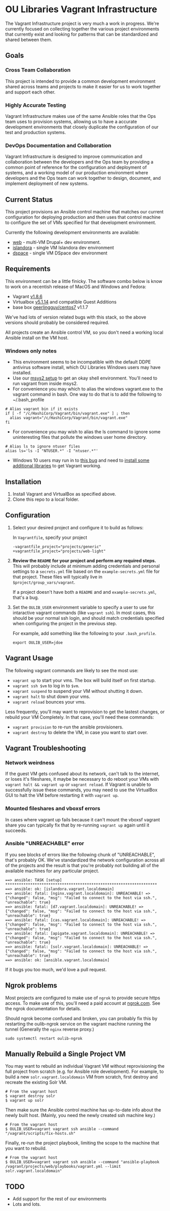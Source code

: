 OU Libraries Vagrant Infrastructure
=========

The Vagrant Infrastructure project is very much a work in
progress. We're currently focused on collecting together the various
project environments that currently exist and looking for patterns
that can be standardized and shared between them.

## Goals

### Cross Team Collaboration

This project is intended to provide a common development environment
shared across teams and projects to make it easier for us to work
together and support each other.

### Highly Accurate Testing

Vagrant Infrastructure makes use of the same Ansible roles that the
Ops team uses to provision systems, allowing us to have a accurate
development environments that closely duplicate the configuration of
our test and production systems.

### DevOps Documentation and Collaboration

Vagrant Infrastructure is designed to improve communication and
collaboration between the developers and the Ops team by providing a
common point of reference for the configuration and deployment of
systems,  and a working model of our production environment where
developers and the Ops team can work together to design, document, and
implement deployment of new systems.

## Current Status

This project provisions an Ansible control machine that matches our
current configuration for deploying production and then uses that
control machine to configure the set of VMs specified for that
development environment.

Currently the following development environments are available:
* [web](https://github.com/OULibraries/vagrant_infrastructure/blob/master/projects/web/README.md) - multi-VM Drupal+ dev environment.
* [islandora](https://github.com/OULibraries/vagrant_infrastructure/blob/master/projects/islandora/README.md) - single VM Islandora dev environment
* [dspace](https://github.com/OULibraries/vagrant_infrastructure/blob/master/projects/dspace/README.md) - single VM DSpace dev environment


Requirements
------------

This environment can be a little finicky. The software combo below is know to work on a recentish release of MacOS and Windows and Fedora:
* Vagrant [v1.8.6](https://releases.hashicorp.com/vagrant/1.8.6/)
* Virtualbox [v5.1.14](http://download.virtualbox.org/virtualbox/5.1.14/) and compatible Guest Additions
* base box [geerlingguy/centos7](https://atlas.hashicorp.com/geerlingguy/boxes/centos7/versions/1.1.7) v1.1.7

We've had lots of version related bugs with this stack, so the above versions should probably be considered required.

All projects create an Ansible control VM, so you don't need a working local Ansible install on the VM host.

### Windows only notes
* This environment seems to be incompatible with the default DDPE antivirus software install, which OU Libraries Windows users may have installed.
* Use our [msys2 setup](https://github.com/OULibraries/msys2-setup) to get an okay shell environment. You'll need to run vagrant from inside msys2.
* For convenience you may which to alias the windows vagrant.exe to the vagrant command in bash. One way to do that is to add the following to ~/.bash_profile
```
# Alias vagrant bin if it exists
if [ -f "/c/HashiCorp/Vagrant/bin/vagrant.exe" ] ; then
  alias vagrant="/c/HashiCorp/Vagrant/bin/vagrant.exe"
fi
```
* For convenience you may wish to alias the ls command to ignore some uninteresting files that pollute the windows user home directory.
```
# Alias ls to ignore ntuser files
alias ls='ls -I "NTUSER.*" -I "ntuser.*"'
```
* Windows 10 users may run in to [this bug](https://github.com/mitchellh/vagrant/issues/6852) and need to [install some additional libraries](https://www.microsoft.com/en-us/download/details.aspx?id=8328) to get Vagrant working.

Installation
------------
1. Install Vagrant and VirtualBox as specified above.
1. Clone this repo to a local folder.


Configuration
-------------

1. Select your desired project and configure it to build as follows:

	  In `Vagrantfile`, specify your project
	  ```
	  -vagrantfile_project="projects/generic"
	  +vagrantfile_project="projects/web-light"
	  ```

1. **Review the `README` for your project and perform any required steps.** This will probably include at minimum adding credentials and personal settings to a `secrets.yml` file based on the `example-secrets.yml` file for that project. These files will typically live in `$project/group_vars/vagrant`. 

    If a project doesn't have both a `README` and and `example-secrets.yml`, that's a bug.    
    
1. Set the `OULIB_USER` environment variable to specify a user to use for intaractive vagrant commands (like `vagrant ssh`). In most cases, this should be your normal ssh login, and should match credentials specified when configuring the project in the previous step.

    For example, add something like the following to your `.bash_profile`.

	 ```
	 export OULIB_USER=jdoe
	 ```


Vagrant Usage
------------

The following vagrant commands are likely to see the most use:

* `vagrant up` to start your vms. The box will build itself on first startup.
* `vagrant ssh $vm` to log in to `$vm`.
* `vagrant suspend` to suspend your VM without shutting it down.
* `vagrant halt` to shut down your vms.
* `vagrant reload` bounces your vms.

Less frequently, you'll may want to reprovision to get the lastest
changes, or rebuild your VM Completely. In that case, you'll need
these commands:

* `vagrant provision` to re-run the ansible provisioners.
* `vagrant destroy` to delete the VM, in case you want to start over.


Vagrant Troubleshooting
-----------------------

### Network weirdness

If the guest VM gets confused about its network, can't talk to the internet, or loses it's
fileshares, it maybe be necessary to do reboot your VMs with `vagrant halt && vagrant up`
or `vagrant reload`. If Vagrant is unable to successfully issue these commands,  you may need
to use the VirtualBox GUI to halt the VM before restarting it with `vagrant up`.

### Mounted fileshares and vboxsf errors

In cases where vagrant up fails because it can't mount the vboxsf
vagrant share you can typically fix that by re-running `vagrant up`
again until it succeeds.


### Ansible "UNREACHABLE" error

If you see blocks of errors like the following chunk of "UNREACHABLE", that's probably OK. We've standardized the network configuration across all of the projects and the result is that you're probably not building all of the available machines for any particular project.
```
==> ansible: TASK [setup] *******************************************************************
==> ansible: ok: [islandora.vagrant.localdomain]
==> ansible: fatal: [nginx.vagrant.localdomain]: UNREACHABLE! => {"changed": false, "msg": "Failed to connect to the host via ssh.", "unreachable": true}
==> ansible: fatal: [d7.vagrant.localdomain]: UNREACHABLE! => {"changed": false, "msg": "Failed to connect to the host via ssh.", "unreachable": true}
==> ansible: fatal: [cas.vagrant.localdomain]: UNREACHABLE! => {"changed": false, "msg": "Failed to connect to the host via ssh.", "unreachable": true}
==> ansible: fatal: [apigate.vagrant.localdomain]: UNREACHABLE! => {"changed": false, "msg": "Failed to connect to the host via ssh.", "unreachable": true}
==> ansible: fatal: [solr.vagrant.localdomain]: UNREACHABLE! => {"changed": false, "msg": "Failed to connect to the host via ssh.", "unreachable": true}
==> ansible: ok: [ansible.vagrant.localdomain]
```
If it bugs you too much, we'd love a pull request.


Ngrok problems
-----

Most projects are configured to make use of `ngrok` to provide secure
https access.  To make use of this, you'll need a paid account at
[ngrok.com](https://ngrok.com/). See the ngrok documentation for details.

Should ngrok become confused and broken, you can probably fix this by restarting the oulib-ngrok service
on the vagrant machine running the tunnel (Generally the `nginx` reverse proxy.)

```
sudo systemctl restart oulib-ngrok
```

Manually Rebuild a Single Project VM
-------------------------

You may want to rebuild an individual Vagrant VM without reprovisioning the full project from scratch (e.g. for Ansible role development).  For example, to build a new `solr.vagrant.localdomain` VM from scratch, first destroy and recreate the existing Solr VM.
```
# From the vagrant host
$ vagrant destroy solr
$ vagrant up solr
```
Then make sure the Ansible control machine has up-to-date info about the newly built host. (Mainly, you need the newly created ssh machine key.)
```
# From the vagrant host
$ OULIB_USER=vagrant vagrant ssh ansible --command "/vagrant/scripts/fix-hosts.sh"
```
Finally,  re-run the project playbook, limiting the scope to the machine that you want to rebuild.
```
# From the vagrant host
$ OULIB_USER=vagrant vagrant ssh ansible --command "ansible-playbook /vagrant/projects/web/playbooks/vagrant.yml --limit solr.vagrant.localdomain"
```

TODO
------------

* Add support for the rest of our environments
* Lots and lots.

<!--  LocalWords:  ansible
 -->
